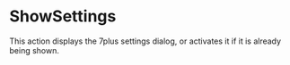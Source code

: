 # ShowSettings #
This action displays the 7plus settings dialog, or activates it if it is already being shown.